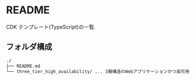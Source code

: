 # README

CDK テンプレート(TypeScript)の一覧.

## フォルダ構成
```bash
./
├── README.md
└── three_tier_high_availability/ ... 3層構造のWebアプリケーションかつ高可用な構成.
```
